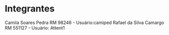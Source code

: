 # Integrantes
  Camila Soares Pedra RM 98246 - Usuário:camiped 
  Rafael da Silva Camargo RM 551127 - Usuário: Attent1 
